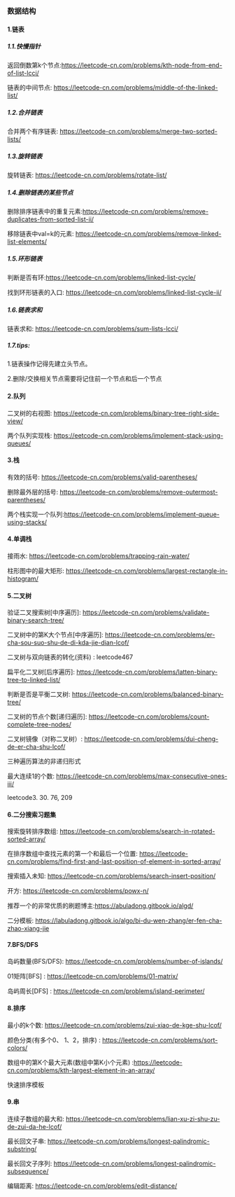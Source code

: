### 数据结构

#### 1.链表

##### 1.1.快慢指针

返回倒数第k个节点:https://leetcode-cn.com/problems/kth-node-from-end-of-list-lcci/

链表的中间节点: https://leetcode-cn.com/problems/middle-of-the-linked-list/

##### 1.2.合并链表

合并两个有序链表: https://leetcode-cn.com/problems/merge-two-sorted-lists/

##### 1.3.旋转链表

旋转链表: https://leetcode-cn.com/problems/rotate-list/

##### 1.4.删除链表的某些节点

删除排序链表中的重复元素:https://leetcode-cn.com/problems/remove-duplicates-from-sorted-list-ii/ 

移除链表中val=k的元素: https://leetcode-cn.com/problems/remove-linked-list-elements/

##### 1.5.环形链表

判断是否有环:https://leetcode-cn.com/problems/linked-list-cycle/

找到环形链表的入口: https://leetcode-cn.com/problems/linked-list-cycle-ii/

##### 1.6.链表求和

链表求和: https://leetcode-cn.com/problems/sum-lists-lcci/

##### 1.7.tips:

1.链表操作记得先建立头节点。

2.删除/交换相关节点需要将记住前一个节点和后一个节点



#### 2.队列

二叉树的右视图: https://eetcode-cn.com/problems/binary-tree-right-side-view/ 

两个队列实现栈: https://eetcode-cn.com/problems/implement-stack-using-queues/



#### 3.栈

有效的括号: https://leetcode-cn.com/problems/valid-parentheses/

删除最外层的括号: https://leetcode-cn.com/problems/remove-outermost-parentheses/

两个栈实现一个队列:https://leetcode-cn.com/problems/implement-queue-using-stacks/



#### 4.单调栈

接雨水: https://leetcode-cn.com/problems/trapping-rain-water/

柱形图中的最大矩形: https://leetcode-cn.com/problems/largest-rectangle-in-histogram/



#### 5.二叉树

验证二叉搜索树[中序遍历]: https://leetcode-cn.com/problems/validate-binary-search-tree/

二叉树中的第K大个节点[中序遍历]: https://leetcode-cn.com/problems/er-cha-sou-suo-shu-de-di-kda-jie-dian-lcof/

二叉树与双向链表的转化(资料) : leetcode467

扁平化二叉树[后序遍历]: https://leetcode-cn.com/problems/latten-binary-tree-to-linked-list/

判断是否是平衡二叉树: https://leetcode-cn.com/problems/balanced-binary-tree/

二叉树的节点个数[递归遍历]: https://leetcode-cn.com/problems/count-complete-tree-nodes/

二叉树镜像（对称二叉树）: https://leetcode-cn.com/problems/dui-cheng-de-er-cha-shu-lcof/

三种遍历算法的非递归形式

最大连续1的个数: https://leetcode-cn.com/problems/max-consecutive-ones-iii/  

leetcode3. 30. 76, 209



#### 6.二分搜索习题集

搜索旋转排序数组: https://leetcode-cn.com/problems/search-in-rotated-sorted-array/

在排序数组中查找元素的第一个和最后一个位置: https://leetcode-cn.com/problems/find-first-and-last-position-of-element-in-sorted-array/

搜索插入未知: https://leetcode-cn.com/problems/search-insert-position/

开方: https://leetcode-cn.com/problems/powx-n/

推荐一个的非常优质的刷题博主:https://abuladong.gitbook.io/algd/

二分模板: https://labuladong.gitbook.io/algo/bi-du-wen-zhang/er-fen-cha-zhao-xiang-jie



#### 7.BFS/DFS

 岛屿数量(BFS/DFS): https://leetcode-cn.com/problems/number-of-islands/ 

01矩阵[BFS] : https://leetcode-cn.com/problems/01-matrix/

岛屿周长[DFS] : https://leetcode-cn.com/problems/island-perimeter/



#### 8.排序

最小的k个数: https://leetcode-cn.com/problems/zui-xiao-de-kge-shu-lcof/

颜色分类(有多个0、 1、2，排序) : https://leetcode-cn.com/problems/sort-colors/ 

数组中的第K个最大元素(数组中第K小个元素) :https://leetcode-cn.com/problems/kth-largest-element-in-an-array/

快速排序模板



#### 9.串

连续子数组的最大和: https://leetcode-cn.com/problems/lian-xu-zi-shu-zu-de-zui-da-he-lcof/ 

最长回文子串: https://leetcode-cn.com/problems/longest-palindromic-substring/

最长回文子序列: https://leetcode-cn.com/problems/longest-palindromic-subsequence/

编辑距离: https://leetcode-cn.com/problems/edit-distance/



